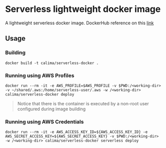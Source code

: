 # Serverless lightweight docker image

A lightweight serverless docker image.
DockerHub reference on this [link](https://hub.docker.com/r/calima/serverless-docker)

## Usage

### Building 

```console
docker build -t calima/serverless-docker .
```
 
 ### Running using AWS Profiles
 
```console
docker run --rm -it -e AWS_PROFILE=$AWS_PROFILE -v $PWD:/<working-dir> -v ~/shared/.aws:/home/serverless-user/.aws -w /<working-dir> calima/serverless-docker deploy
```
> Notice that there is the container is executed by a non-root user configured during image building

### Running using AWS Credentials
 
``
docker run --rm -it -e AWS_ACCESS_KEY_ID=${AWS_ACCESS_KEY_ID} -e AWS_SECRET_ACCESS_KEY=${AWS_SECRET_ACCESS_KEY} -v $PWD:/<working-dir> -w /<working-dir> calima/serverless-docker serverless deploy
`` 
 
 
